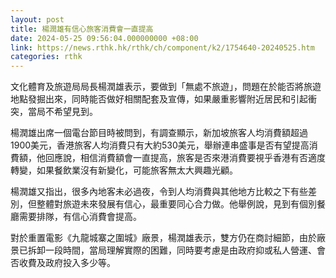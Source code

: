 ```yaml
---
layout: post
title: 楊潤雄有信心旅客消費會一直提高
date: 2024-05-25 09:56:04.000000000 +08:00
link: https://news.rthk.hk/rthk/ch/component/k2/1754640-20240525.htm
categories: rthk
---
```


文化體育及旅遊局局長楊潤雄表示，要做到「無處不旅遊」，問題在於能否將旅遊地點發掘出來，同時能否做好相關配套及宣傳，如果嚴重影響附近居民和引起衝突，當局不希望見到。

楊潤雄出席一個電台節目時被問到，有調查顯示，新加坡旅客人均消費額超過1900美元，香港旅客人均消費只有大約530美元，舉辦連串盛事是否有望提高消費額，他回應說，相信消費額會一直提高，旅客是否來港消費要視乎香港有否適度轉變，如果餐飲業沒有新變化，可能旅客無太大興趣光顧。

楊潤雄又指出，很多內地客未必過夜，令到人均消費與其他地方比較之下有些差別，但整體對旅遊未來發展有信心，最重要同心合力做。他舉例說，見到有個別餐廳需要排隊，有信心消費會提高。

對於重置電影《九龍城寨之圍城》廠景，楊潤雄表示，雙方仍在商討細節，由於廠景已拆卸一段時間，當局理解實際的困難，同時要考慮是由政府抑或私人營運、會否收費及政府投入多少等。
